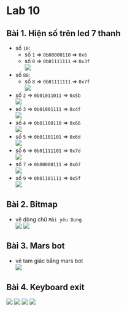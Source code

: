 # Lab 10
## Bài 1. Hiện số trên led 7 thanh
- số `10`:
  - số `1` => `0b00000110` => `0x6`
  - số `0` => `0b01111111` => `0x3f`  
    ![](./imgs/img1.png)
- số `88`:
  - số `8` => `0b01111111` => `0x7f`  
    ![](./imgs/img2.png)
- số `2` => `0b01011011` => `0x5b`  
  ![](./imgs/img3.png)
- số `3` => `0b01001111` => `0x4f`  
  ![](./imgs/img4.png)
- số `4` => `0b01100110` => `0x66`  
  ![](./imgs/img5.png)
- số `5` => `0b01101101` => `0x6d`  
  ![](./imgs/img6.png)
- số `6` => `0b01111101` => `0x7d`  
  ![](./imgs/img7.png)
- số `7` => `0b00000111` => `0x07`  
  ![](./imgs/img8.png)
- số `9` => `0b01101111` => `0x5f`  
  ![](./imgs/img9.png)

## Bài 2. Bitmap
- vẽ dòng chữ `Mãi yêu Dung`  
  ![](./imgs/img10.png)
  ![](./imgs/img11.png)

## Bài 3. Mars bot
- vẽ tam giác bằng mars bot  
  ![](./imgs/img12.png)

## Bài 4. Keyboard exit
  ![](./imgs/img13.png)
  ![](./imgs/img14.png)
  ![](./imgs/img15.png)
  ![](./imgs/img16.png)
